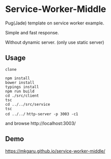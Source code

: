 Service-Worker-Middle
======================

Pug(Jade) template on service worker example.

Simple and fast response.

Without dynamic server. (only use static server)


Usage
---------------------

`clone`  

`npm install`  
`bower install`  
`typings install`  
`npm run build`  
`cd ./src/client`  
`tsc`  
`cd ../../src/service`  
`tsc`  
`cd ../../`
`http-server -p 3003 -c1`  

and browse http://localhost:3003/


Demo
-----

https://mkgaru.github.io/service-worker-middle/